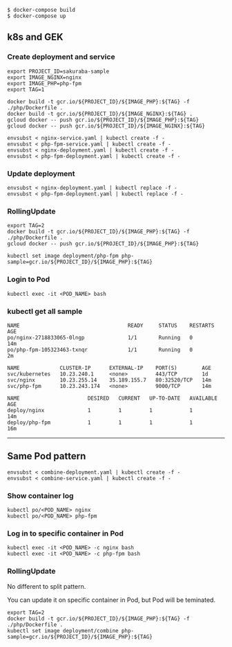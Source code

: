 ```
$ docker-compose build
$ docker-compose up
```

## k8s and GEK

### Create deployment and service

```
export PROJECT_ID=sakuraba-sample
export IMAGE_NGINX=nginx
export IMAGE_PHP=php-fpm
export TAG=1

docker build -t gcr.io/${PROJECT_ID}/${IMAGE_PHP}:${TAG} -f ./php/Dockerfile .
docker build -t gcr.io/${PROJECT_ID}/${IMAGE_NGINX}:${TAG} .
gcloud docker -- push gcr.io/${PROJECT_ID}/${IMAGE_PHP}:${TAG}
gcloud docker -- push gcr.io/${PROJECT_ID}/${IMAGE_NGINX}:${TAG}

envsubst < nginx-service.yaml | kubectl create -f -
envsubst < php-fpm-service.yaml | kubectl create -f -
envsubst < nginx-deployment.yaml | kubectl create -f -
envsubst < php-fpm-deployment.yaml | kubectl create -f -
```

### Update deployment

```
envsubst < nginx-deployment.yaml | kubectl replace -f -
envsubst < php-fpm-deployment.yaml | kubectl replace -f -
```

### RollingUpdate

```
export TAG=2
docker build -t gcr.io/${PROJECT_ID}/${IMAGE_PHP}:${TAG} -f ./php/Dockerfile .
gcloud docker -- push gcr.io/${PROJECT_ID}/${IMAGE_PHP}:${TAG}

kubectl set image deployment/php-fpm php-sample=gcr.io/${PROJECT_ID}/${IMAGE_PHP}:${TAG}
```

### Login to Pod

```
kubectl exec -it <POD_NAME> bash
```

### kubectl get all sample

```
NAME                                   READY     STATUS    RESTARTS   AGE
po/nginx-2718833065-0lngp              1/1       Running   0          14m
po/php-fpm-105323463-txnqr             1/1       Running   0          2m

NAME             CLUSTER-IP      EXTERNAL-IP    PORT(S)        AGE
svc/kubernetes   10.23.240.1     <none>         443/TCP        1d
svc/nginx        10.23.255.14    35.189.155.7   80:32520/TCP   14m
svc/php-fpm      10.23.243.174   <none>         9000/TCP       14m

NAME                      DESIRED   CURRENT   UP-TO-DATE   AVAILABLE   AGE
deploy/nginx              1         1         1            1           14m
deploy/php-fpm            1         1         1            1           16m
```

---

## Same Pod pattern

```
envsubst < combine-deployment.yaml | kubectl create -f -
envsubst < combine-service.yaml | kubectl create -f -
```

### Show container log

```
kubectl po/<POD_NAME> nginx
kubectl po/<POD_NAME> php-fpm
```

### Log in to specific container in Pod

```
kubectl exec -it <POD_NAME> -c nginx bash
kubectl exec -it <POD_NAME> -c php-fpm bash
```

### RollingUpdate

No different to split pattern.

You can update it on specific container in Pod, but Pod will be teminated.

```
export TAG=2
docker build -t gcr.io/${PROJECT_ID}/${IMAGE_PHP}:${TAG} -f ./php/Dockerfile .
kubectl set image deployment/combine php-sample=gcr.io/${PROJECT_ID}/${IMAGE_PHP}:${TAG}
```
